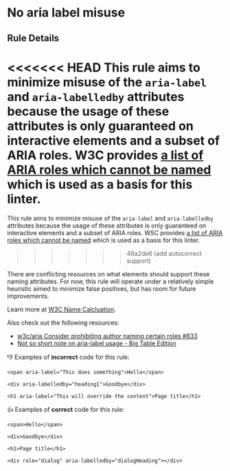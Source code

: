 # No aria label misuse

## Rule Details

<<<<<<< HEAD
This rule aims to minimize misuse of the `aria-label` and `aria-labelledby` attributes because the usage of these attributes is only guaranteed on interactive elements and a subset of ARIA roles. W3C provides [a list of ARIA roles which cannot be named](https://w3c.github.io/aria/#namefromprohibited) which is used as a basis for this linter.
=======
This rule aims to minimize misuse of the `aria-label` and `aria-labelledby` attributes because the usage of these attributes is only guaranteed on interactive elements and a subset of ARIA roles. WSC provides [a list of ARIA roles which cannot be named](https://w3c.github.io/aria/#namefromprohibited) which is used as a basis for this linter.
>>>>>>> 48a2de6 (add autocorrect support)

There are conflicting resources on what elements should support these naming attributes. For now, this rule will operate under a relatively simple heuristic aimed to minimize false positives, but has room for future improvements.

Learn more at [W3C Name Calcluation](https://w3c.github.io/aria/#namecalculation).

Also check out the following resources:
- [w3c/aria Consider prohibiting author naming certain roles #833](https://github.com/w3c/aria/issues/833)
- [Not so short note on aria-label usage - Big Table Edition](https://html5accessibility.com/stuff/2020/11/07/not-so-short-note-on-aria-label-usage-big-table-edition/)

👎 Examples of **incorrect** code for this rule:

```erb
<span aria-label="This does something">Hello</span>
```

```erb
<div aria-labelledby="heading1">Goodbye</div>
```

```erb
<h1 aria-label="This will override the content">Page title</h1>
```

👍 Examples of **correct** code for this rule:

```erb
<span>Hello</span>
```

```erb
<div>Goodbye</div>
```

```erb
<h1>Page title</h1>
```

```erb
<div role="dialog" aria-labelledby="dialogHeading"></div>
```

